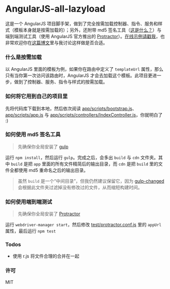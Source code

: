 # AngularJS-all-lazyload

这是一个 AngularJS 项目脚手架，做到了完全按需加载控制器、指令、服务和样式（模板本身就是按需加载的）；另外，还附带 md5 签名工具（[这是什么？](https://github.com/smysnk/gulp-rev-all#purpose)）与端到端测试工具（使用 AngularJS 官方推出的 [Protractor](https://github.com/angular/protractor)）。[在线示例请戳我](http://lmk123.github.io/angularjs-all-lazyload/cdn/index.html)，也非常欢迎你在[这篇博文](https://github.com/lmk123/blog/issues/9)里与我讨论这样做是否合适。

### 什么是按需加载

以 AngularJS 里面的模板为例，如果你在路由中定义了 `templateUrl` 属性，那么只有当你第一次访问该路由时，AngularJS 才会去加载这个模板。此项目更进一步，做到了控制器、服务、指令与样式的按需加载。

### 如何将它用到自己的项目里
先将代码库下载到本地，然后依次阅读 [app/scripts/bootstrap.js](https://github.com/lmk123/angularjs-all-lazyload/tree/gh-pages/app/scripts/bootstrap.js)、 [app/scripts/app.js](https://github.com/lmk123/angularjs-all-lazyload/tree/gh-pages/cdn/scripts/app.js) 与 [app/scripts/controllers/IndexController.js](https://github.com/lmk123/angularjs-all-lazyload/tree/gh-pages/app/scripts/controllers/IndexController.js)，你就明白了 :)

### 如何使用 md5 签名工具
> 先确保你全局安装了 [gulp](https://github.com/gulpjs/gulp)

运行 `npm install`，然后运行 `gulp`。完成之后，会多出 `build` 与 `cdn` 文件夹。其中 `build` 是把 `app` 里面的所有文件精简后的输出目录，而 `cdn` 是把 `build` 里的文件全都使用 md5 重命名之后的输出目录。
> 虽然 `build` 是一个“中间目录”，但我仍然建议保留它，因为 [gulp-changed](https://github.com/sindresorhus/gulp-changed) 会根据此文件夹过滤掉没有修改过的文件，从而缩短构建时间。

### 如何使用端到端测试
> 先确保你全局安装了 [Protractor](https://github.com/angular/protractor)

运行 `webdriver-manager start`，然后修改 [test/protractor.conf.js](https://github.com/lmk123/angularjs-all-lazyload/tree/gh-pages/test/protractor.conf.js) 里的 `appUrl` 属性，最后运行 `npm test`
### Todos
+ 使用 r.js 将文件合理的合并在一起

### 许可
MIT
